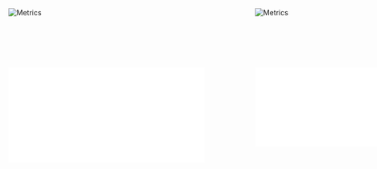 <div style="display: grid; grid-template-columns: repeat(2, 390px); grid-gap: 100px;">
  <img width="390" alt="Metrics" src="https://raw.githubusercontent.com/Hershit-shukla/Hershit-shukla/main/github-metrics.svg">
  <img width="390" alt="Metrics" src="https://raw.githubusercontent.com/Hershit-shukla/Hershit-shukla/main/metrics.plugin.isocalendar.fullyear.svg">
  <img width="390" alt="Metrics" src="/metrics.plugin.repositories.pinned.svg">
  <img width="390" alt="Metrics" src="/metrics.plugin.activity.svg"> 
</div>

